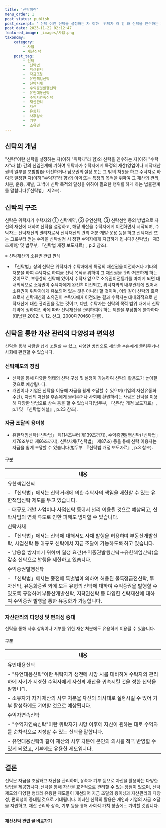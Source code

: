 ```yaml
---
title: '신탁이란'
menu_order: 1
post_status: publish
post_excerpt: ' 신탁 이란 신탁을 설정하는 자 이하  위탁자 라 함 와 신탁을 인수하는 자 이하  수탁자 라 함  간의 신임관계에 기하여 위탁자가 수탁자에게 특정의 재산 영업이나 저작재산권의 일부를 포함함 을 이전하거나 담보권의 설정 또는 그 밖의 처분을 하고 수탁자로 하여금 일정한 자 이하  수익자 라 함 의 이익 또는 특정의 목적을 위하여 그 재산의 관리, 처분, 운용, 개발, 그 밖에 신탁 목적의 달성을 위하여 필요한 행위를 하게 하는 법률관계를 말합니다  신탁법  제2조 .'
post_date: 2023-11-22 02:12:47
featured_image: _images/사업.png
taxonomy:
    category:
        - 사업
        - 재산신탁
    post_tag:
        - 신탁
        -  신탁법
        -  자산관리
        -  자금조달
        -  유한책임신탁
        -  신탁사채
        -  수익증권발행신탁
        -  유언대용신탁
        -  수익자연속신탁
        -  재산관리
        -  자산
        -  유동화
        -  사후상속
        -  기부
        -  소유권
---
```



## 신탁의 개념

"신탁"이란 신탁을 설정하는 자(이하 "위탁자"라 함)와 신탁을 인수하는 자(이하 "수탁자"라 함) 간의 신임관계에 기하여 위탁자가 수탁자에게 특정의 재산(영업이나 저작재산권의 일부를 포함함)을 이전하거나 담보권의 설정 또는 그 밖의 처분을 하고 수탁자로 하여금 일정한 자(이하 "수익자"라 함)의 이익 또는 특정의 목적을 위하여 그 재산의 관리, 처분, 운용, 개발, 그 밖에 신탁 목적의 달성을 위하여 필요한 행위를 하게 하는 법률관계를 말합니다(「신탁법」 제2조).

## 신탁의 구조

신탁은 위탁자가 수탁자와 ① 신탁계약, ② 유언신탁, ③ 신탁선언 등의 방법으로 자신의 재산에 대하여 신탁을 설정하고, 해당 재산을 수탁자에게 이전하면서 시작되며, 수탁자는 신탁재산의 권리자로서 신탁재산의 관리·처분·개발·운용 등을 하고 신탁재산 또는 그로부터 얻는 수익을 신탁설정 시 정한 수익자에게 지급하게 됩니다(「신탁법」 제3조제1항 및 법무부, 『신탁법 개정 보도자료』, p.2 참조).

※ 신탁재산의 소유권 관련 판례
- 「신탁법」상의 신탁은 위탁자가 수탁자에게 특정의 재산권을 이전하거나 기타의 처분을 하여 수탁자로 하여금 신탁 목적을 위하여 그 재산권을 관리·처분하게 하는 것이므로, 부동산의 신탁에 있어서 수탁자 앞으로 소유권이전등기를 마치게 되면 대내외적으로 소유권이 수탁자에게 완전히 이전되고, 위탁자와의 내부관계에 있어서 소유권이 위탁자에게 유보되어 있는 것은 아니라 할 것이며, 이와 같이 신탁의 효력으로서 신탁재산의 소유권이 수탁자에게 이전되는 결과 수탁자는 대내외적으로 신탁재산에 대한 관리권을 갖는 것이고, 다만, 수탁자는 신탁의 목적 범위 내에서 신탁계약에 정하여진 바에 따라 신탁재산을 관리하여야 하는 제한을 부담함에 불과하다(대법원 2002. 4. 12. 선고, 2000다70460 판결).

## 신탁을 통한 자산 관리의 다양성과 편의성

신탁을 통해 자금을 쉽게 조달할 수 있고, 다양한 방법으로 재산을 후손에게 물려주거나 사회에 환원할 수 있습니다.

### 신탁제도의 장점

- 신탁을 통해 다양한 형태의 신탁 구성 및 설정이 가능하여 신탁의 활용도가 높아질 것으로 예상됩니다.
- 개인이나 기업은 신탁을 이용해 자금을 쉽게 조달할 수 있으며(기업의 자산유동화 수단), 자신의 재산을 후손에게 물려주거나 사회에 환원하려는 사람은 신탁을 이용해 다양한 방법으로 상속 등을 할 수 있습니다(법무부, 『신탁법 개정 보도자료』, p.1 및 『신탁법 해설』, p.23 참조).

### 자금 조달의 용이성

- 유한책임신탁(「신탁법」 제114조부터 제139조까지), 수익증권발행신탁(「신탁법」 제78조부터 제86조까지), 신탁사채(「신탁법」 제87조) 등을 통해 신탁 이용자는 자금을 쉽게 조달할 수 있습니다(법무부, 『신탁법 개정 보도자료』, p.3 참조).

#### 구분

| 내용     |
| -------- |
| 유한책임신탁 |
| - 「신탁법」에서는 신탁거래에 의한 수탁자의 책임을 제한할 수 있는 유한책임신탁 제도를 두고 있습니다. |
| - 대규모 개발 사업이나 사업신탁 등에서 널리 이용될 것으로 예상되고, 신탁사업의 연쇄 부도로 인한 피해도 방지할 수 있습니다. |
| 신탁사채   |
| - 「신탁법」에서는 신탁에 대해서도 사채 발행을 허용하여 부동산개발신탁, 사업신탁 등 대규모 신탁에서 자금 조달이 가능하도록 하고 있습니다. |
| - 남용을 방지하기 위하여 일정 요건(수익증권발행신탁＋유한책임신탁)을 갖춘 신탁으로 발행을 제한하고 있습니다. |
| 수익증권발행신탁 |
| - 「신탁법」에서는 종전에 특별법에 의하여 허용된 불특정금전신탁, 투자신탁, 유동화증권 외에 모든 유형의 신탁에 대하여 수익증권을 발행할 수 있도록 규정하여 부동산개발신탁, 저작권신탁 등 다양한 신탁재산에 대하여 수익증권 발행을 통한 유동화가 가능합니다. |

### 자산관리의 다양성 및 편의성 증대

신탁을 통해 사후 상속이나 기부를 위한 재산 처분에도 유용하게 이용될 수 있습니다.

#### 구분

| 내용          |
| ------------- |
| 유언대용신탁   |
| - "유언대용신탁"이란 위탁자가 생전에 사망 시를 대비하여 수탁자의 관리 하에 자기가 지정한 수익자에게 자신의 재산을 귀속시킬 것을 정한 신탁을 말합니다. |
| - 소유자가 자기 재산의 사후 처분을 자신의 의사대로 실현시킬 수 있어 기부 활성화에도 기여할 것으로 예상됩니다. |
| 수익자연속신탁 |
| - "수익자연속신탁"이란 위탁자가 사망 이후에 자신이 원하는 대로 수익자를 순차적으로 지정할 수 있는 신탁을 말합니다. |
| - 유언대용신탁과 같이 재산의 사후 처분에 본인의 의사를 적극 반영할 수 있게 되었고, 기부에도 유용한 제도입니다. |

## 결론

신탁은 자금을 조달하고 재산을 관리하며, 상속과 기부 등으로 자산을 활용하는 다양한 방법을 제공합니다. 신탁을 통해 자산을 효과적으로 관리할 수 있는 장점이 있으며, 신탁제도의 다양한 형태와 유용한 제도들이 개선되어 자금 조달의 용이성과 자산관리의 다양성, 편의성이 증대될 것으로 기대됩니다. 이러한 신탁의 활용은 개인과 기업의 자금 조달을 지원하고, 재산 관리와 상속, 기부 등을 통해 사회적 가치 창출에도 기여할 것입니다. 


<!-- wp:separator -->
<hr class="wp-block-separator has-alpha-channel-opacity"/>
<!-- /wp:separator -->

<!-- wp:group {"backgroundColor":"base","layout":{"type":"constrained"}} -->
<div class="wp-block-group has-base-background-color has-background"><!-- wp:paragraph {"align":"center","fontSize":"medium"} -->
<p class="has-text-align-center has-large-font-size"><strong>재산신탁 관련 글 바로가기</strong></p>
<!-- /wp:paragraph -->


<!-- wp:latest-posts
{"categories":[{"id":28227,"count":19,"description":"","link":"https://uknowlaw.com/category/%ec%9e%ac%ec%82%b0%ec%8b%a0%ed%83%81/","name":"재산신탁","slug":"재산신탁","taxonomy":"category","parent":0,"meta":[],"_links":{"self":[{"href":"https://uknowlaw.com/wp-json/wp/v2/categories/28227"}],"collection":[{"href":"https://uknowlaw.com/wp-json/wp/v2/categories"}],"about":[{"href":"https://uknowlaw.com/wp-json/wp/v2/taxonomies/category"}],"wp:post_type":[{"href":"https://uknowlaw.com/wp-json/wp/v2/posts?categories=28227"}],"curies":[{"name":"wp","href":"https://api.w.org/{rel}","templated":true}]}}],"postsToShow":100,"excerptLength":28,"postLayout":"grid","columns":2,"featuredImageAlign":"left","featuredImageSizeSlug":"large","fontSize":"small"} /--></div>
<!-- /wp:group -->